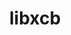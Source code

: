 ---
title: "libxcb"
layout: cache
categories: [package, develop]
meta: {"compilers": ["gcc@11.1.0", "gcc@11.4.0", "gcc@13.2.0", "intel-oneapi-compilers@2025.1.0"], "num_specs": 52, "num_specs_by_stack": {"data-vis-sdk": 8, "e4s": 22, "e4s-oneapi": 5, "e4s-rocm-external": 8, "hep": 9, "ml-linux-x86_64-rocm": 9, "root": 52}, "oss": ["ubuntu20.04", "ubuntu22.04", "ubuntu24.04"], "platforms": ["linux"], "stacks": ["data-vis-sdk", "e4s", "e4s-oneapi", "e4s-rocm-external", "hep", "ml-linux-x86_64-rocm", "root"], "targets": ["x86_64_v3"], "versions": ["1.17.0"]}
spec_details: [{"compiler": "gcc@11.1.0", "hash": "26bujxqh3davyojjrz5rryqrj2nkyjmh", "os": "ubuntu20.04", "platform": "linux", "size": "-", "stacks": ["data-vis-sdk", "root"], "target": "x86_64_v3", "variants": ["build_system=autotools"], "versions": ["1.17.0"]}, {"compiler": "gcc@13.2.0", "hash": "2azgdjujjbnlb2uqazw4xece5qul43eg", "os": "ubuntu24.04", "platform": "linux", "size": "-", "stacks": ["ml-linux-x86_64-rocm", "root"], "target": "x86_64_v3", "variants": ["build_system=autotools"], "versions": ["1.17.0"]}, {"compiler": "intel-oneapi-compilers@2025.1.0", "hash": "2vekewtcudhw62hlxrsrgkyud47ywibb", "os": "ubuntu22.04", "platform": "linux", "size": "-", "stacks": ["e4s-oneapi", "root"], "target": "x86_64_v3", "variants": ["build_system=autotools"], "versions": ["1.17.0"]}, {"compiler": "gcc@11.4.0", "hash": "3rxhocs2yi34cew3s5zosd3mwthnknf7", "os": "ubuntu22.04", "platform": "linux", "size": "-", "stacks": ["hep", "root"], "target": "x86_64_v3", "variants": ["build_system=autotools"], "versions": ["1.17.0"]}, {"compiler": "gcc@11.4.0", "hash": "56vjrj2oo6a4nkcwagnancluqbwnj2eb", "os": "ubuntu22.04", "platform": "linux", "size": "-", "stacks": ["hep", "root"], "target": "x86_64_v3", "variants": ["build_system=autotools"], "versions": ["1.17.0"]}, {"compiler": "gcc@13.2.0", "hash": "5dzbh3yvak4pnhr5trzcto6n7zpddumd", "os": "ubuntu24.04", "platform": "linux", "size": "-", "stacks": ["ml-linux-x86_64-rocm", "root"], "target": "x86_64_v3", "variants": ["build_system=autotools"], "versions": ["1.17.0"]}, {"compiler": "gcc@11.4.0", "hash": "5jcfqdpq2khpfwhkybhn77fq5cborgcz", "os": "ubuntu22.04", "platform": "linux", "size": "-", "stacks": ["hep", "root"], "target": "x86_64_v3", "variants": ["build_system=autotools"], "versions": ["1.17.0"]}, {"compiler": "gcc@11.4.0", "hash": "5qnawcytii66rpqkoecljjtqkwngeqzd", "os": "ubuntu22.04", "platform": "linux", "size": "-", "stacks": ["e4s", "root"], "target": "x86_64_v3", "variants": ["build_system=autotools"], "versions": ["1.17.0"]}, {"compiler": "intel-oneapi-compilers@2025.1.0", "hash": "64e5asyff2apedrbt3mu6m3h4ak5lj5r", "os": "ubuntu22.04", "platform": "linux", "size": "-", "stacks": ["e4s-oneapi", "root"], "target": "x86_64_v3", "variants": ["build_system=autotools"], "versions": ["1.17.0"]}, {"compiler": "gcc@11.4.0", "hash": "7fwykkuwjdoff2umkrw34vlteggkhsju", "os": "ubuntu22.04", "platform": "linux", "size": "-", "stacks": ["e4s", "root"], "target": "x86_64_v3", "variants": ["build_system=autotools"], "versions": ["1.17.0"]}, {"compiler": "gcc@11.4.0", "hash": "aagibdbsosuejrvz7l3x5wpi5z6eazi5", "os": "ubuntu22.04", "platform": "linux", "size": "-", "stacks": ["e4s", "e4s-rocm-external", "root"], "target": "x86_64_v3", "variants": ["build_system=autotools"], "versions": ["1.17.0"]}, {"compiler": "gcc@13.2.0", "hash": "akobh7smnrjihhixbms2wbpgva2556cg", "os": "ubuntu24.04", "platform": "linux", "size": "-", "stacks": ["ml-linux-x86_64-rocm", "root"], "target": "x86_64_v3", "variants": ["build_system=autotools"], "versions": ["1.17.0"]}, {"compiler": "gcc@11.4.0", "hash": "bo3ymq2gt3f4hibpzfcybmx4ap2hb6rv", "os": "ubuntu22.04", "platform": "linux", "size": "-", "stacks": ["e4s", "e4s-rocm-external", "root"], "target": "x86_64_v3", "variants": ["build_system=autotools"], "versions": ["1.17.0"]}, {"compiler": "gcc@11.4.0", "hash": "bqw5ph2pdwy2qqokjcujb2ropvtsjp2b", "os": "ubuntu22.04", "platform": "linux", "size": "-", "stacks": ["e4s", "e4s-rocm-external", "root"], "target": "x86_64_v3", "variants": ["build_system=autotools"], "versions": ["1.17.0"]}, {"compiler": "gcc@11.4.0", "hash": "c35vjjcuesjvcis3w4ydnpcxoxbm6jni", "os": "ubuntu22.04", "platform": "linux", "size": "-", "stacks": ["e4s", "e4s-rocm-external", "hep", "root"], "target": "x86_64_v3", "variants": ["build_system=autotools"], "versions": ["1.17.0"]}, {"compiler": "gcc@11.1.0", "hash": "ca6zp5e6vibeodkx45zywvwfgrooylgm", "os": "ubuntu20.04", "platform": "linux", "size": "-", "stacks": ["data-vis-sdk", "root"], "target": "x86_64_v3", "variants": ["build_system=autotools"], "versions": ["1.17.0"]}, {"compiler": "gcc@11.1.0", "hash": "cgmaoq4b62hdoeeswflr4bmtuum3jehz", "os": "ubuntu20.04", "platform": "linux", "size": "-", "stacks": ["data-vis-sdk", "root"], "target": "x86_64_v3", "variants": ["build_system=autotools"], "versions": ["1.17.0"]}, {"compiler": "gcc@11.4.0", "hash": "ckcge6kjlihsmyjkii3kpu2y6d4zvkhs", "os": "ubuntu22.04", "platform": "linux", "size": "-", "stacks": ["e4s", "root"], "target": "x86_64_v3", "variants": ["build_system=autotools"], "versions": ["1.17.0"]}, {"compiler": "gcc@13.2.0", "hash": "eo2crajc6ka37tbjundbkcorzs5mciis", "os": "ubuntu24.04", "platform": "linux", "size": "-", "stacks": ["ml-linux-x86_64-rocm", "root"], "target": "x86_64_v3", "variants": ["build_system=autotools"], "versions": ["1.17.0"]}, {"compiler": "gcc@13.2.0", "hash": "eu2x2ow2kjrizxdz2ag5lk7ewu6cvqtl", "os": "ubuntu24.04", "platform": "linux", "size": "-", "stacks": ["ml-linux-x86_64-rocm", "root"], "target": "x86_64_v3", "variants": ["build_system=autotools"], "versions": ["1.17.0"]}, {"compiler": "gcc@11.4.0", "hash": "fih74uo4rmao4c4t34ajainr5c7s57tr", "os": "ubuntu22.04", "platform": "linux", "size": "-", "stacks": ["e4s", "root"], "target": "x86_64_v3", "variants": ["build_system=autotools"], "versions": ["1.17.0"]}, {"compiler": "gcc@11.4.0", "hash": "frl3lrnvcnteydjqhfnktkb7ex3zdp22", "os": "ubuntu22.04", "platform": "linux", "size": "-", "stacks": ["hep", "root"], "target": "x86_64_v3", "variants": ["build_system=autotools"], "versions": ["1.17.0"]}, {"compiler": "intel-oneapi-compilers@2025.1.0", "hash": "fwrmmrm4hbx65spezjcfwqytw4ix2aqc", "os": "ubuntu22.04", "platform": "linux", "size": "-", "stacks": ["e4s-oneapi", "root"], "target": "x86_64_v3", "variants": ["build_system=autotools"], "versions": ["1.17.0"]}, {"compiler": "gcc@11.4.0", "hash": "gf7xt2tx7e2rzjmfyuzpyrtei5czlx5c", "os": "ubuntu22.04", "platform": "linux", "size": "-", "stacks": ["e4s", "e4s-rocm-external", "root"], "target": "x86_64_v3", "variants": ["build_system=autotools"], "versions": ["1.17.0"]}, {"compiler": "gcc@11.4.0", "hash": "h2va76gdpqo2lukd7k4ibdigz5xlw36r", "os": "ubuntu22.04", "platform": "linux", "size": "-", "stacks": ["e4s", "root"], "target": "x86_64_v3", "variants": ["build_system=autotools"], "versions": ["1.17.0"]}, {"compiler": "intel-oneapi-compilers@2025.1.0", "hash": "h4nnp4z3pkfuzaprah3gsbjlzbpbuzal", "os": "ubuntu22.04", "platform": "linux", "size": "-", "stacks": ["e4s-oneapi", "root"], "target": "x86_64_v3", "variants": ["build_system=autotools"], "versions": ["1.17.0"]}, {"compiler": "gcc@11.4.0", "hash": "hv6kqwizshbwvuvxmnxzfxmpcue7b2pw", "os": "ubuntu22.04", "platform": "linux", "size": "-", "stacks": ["hep", "root"], "target": "x86_64_v3", "variants": ["build_system=autotools"], "versions": ["1.17.0"]}, {"compiler": "gcc@11.4.0", "hash": "hy32dnftewvugvpp72iou3jnjryhnt74", "os": "ubuntu22.04", "platform": "linux", "size": "-", "stacks": ["hep", "root"], "target": "x86_64_v3", "variants": ["build_system=autotools"], "versions": ["1.17.0"]}, {"compiler": "gcc@11.4.0", "hash": "igesoqhojvti5zyowlqmi5k4txosnakd", "os": "ubuntu22.04", "platform": "linux", "size": "-", "stacks": ["e4s", "root"], "target": "x86_64_v3", "variants": ["build_system=autotools"], "versions": ["1.17.0"]}, {"compiler": "gcc@11.4.0", "hash": "ioywxltbv5tuap25eee6hdmzwfxmlu2o", "os": "ubuntu22.04", "platform": "linux", "size": "-", "stacks": ["hep", "root"], "target": "x86_64_v3", "variants": ["build_system=autotools"], "versions": ["1.17.0"]}, {"compiler": "gcc@11.1.0", "hash": "kqdeunppkab2onqj7nf6rxhixd4n6mtu", "os": "ubuntu20.04", "platform": "linux", "size": "-", "stacks": ["data-vis-sdk", "root"], "target": "x86_64_v3", "variants": ["build_system=autotools"], "versions": ["1.17.0"]}, {"compiler": "intel-oneapi-compilers@2025.1.0", "hash": "l4y2525f4c4k6vd7likokffryhn3vzmv", "os": "ubuntu22.04", "platform": "linux", "size": "-", "stacks": ["e4s-oneapi", "root"], "target": "x86_64_v3", "variants": ["build_system=autotools"], "versions": ["1.17.0"]}, {"compiler": "gcc@11.4.0", "hash": "lpxvbgr7k6vr2hconwmilk6uiytpdi6q", "os": "ubuntu22.04", "platform": "linux", "size": "-", "stacks": ["e4s", "root"], "target": "x86_64_v3", "variants": ["build_system=autotools"], "versions": ["1.17.0"]}, {"compiler": "gcc@11.4.0", "hash": "lz35dqqs7pxxeyxcu37l7mctdfwdxgr7", "os": "ubuntu22.04", "platform": "linux", "size": "-", "stacks": ["e4s", "root"], "target": "x86_64_v3", "variants": ["build_system=autotools"], "versions": ["1.17.0"]}, {"compiler": "gcc@11.4.0", "hash": "m3sknvoxcf6w4bonv4tl5vzyxqenmu7q", "os": "ubuntu22.04", "platform": "linux", "size": "-", "stacks": ["e4s", "root"], "target": "x86_64_v3", "variants": ["build_system=autotools"], "versions": ["1.17.0"]}, {"compiler": "gcc@13.2.0", "hash": "mzgac7plvfz3aiulkyvvwg5z7d77oeum", "os": "ubuntu24.04", "platform": "linux", "size": "-", "stacks": ["ml-linux-x86_64-rocm", "root"], "target": "x86_64_v3", "variants": ["build_system=autotools"], "versions": ["1.17.0"]}, {"compiler": "gcc@11.1.0", "hash": "of33jojc45yzisbe5kjvyicmwjxd65kg", "os": "ubuntu20.04", "platform": "linux", "size": "-", "stacks": ["data-vis-sdk", "root"], "target": "x86_64_v3", "variants": ["build_system=autotools"], "versions": ["1.17.0"]}, {"compiler": "gcc@13.2.0", "hash": "pcmrnhxokagil6iavljqzhvcqcogejqs", "os": "ubuntu24.04", "platform": "linux", "size": "-", "stacks": ["ml-linux-x86_64-rocm", "root"], "target": "x86_64_v3", "variants": ["build_system=autotools"], "versions": ["1.17.0"]}, {"compiler": "gcc@11.4.0", "hash": "px4hx3sj3kttla4ghnue6myv5rb5orwg", "os": "ubuntu22.04", "platform": "linux", "size": "-", "stacks": ["e4s", "e4s-rocm-external", "root"], "target": "x86_64_v3", "variants": ["build_system=autotools"], "versions": ["1.17.0"]}, {"compiler": "gcc@11.4.0", "hash": "q4x4vohdxk72mn2suutx755qy56r3vmh", "os": "ubuntu22.04", "platform": "linux", "size": "-", "stacks": ["e4s", "root"], "target": "x86_64_v3", "variants": ["build_system=autotools"], "versions": ["1.17.0"]}, {"compiler": "gcc@11.4.0", "hash": "qhuu6vjyr7kloh2fp3teaqxxfupd5ixx", "os": "ubuntu22.04", "platform": "linux", "size": "-", "stacks": ["e4s", "root"], "target": "x86_64_v3", "variants": ["build_system=autotools"], "versions": ["1.17.0"]}, {"compiler": "gcc@11.4.0", "hash": "rljfbn5z3vyjsn52ec23wte4jauzu5nv", "os": "ubuntu22.04", "platform": "linux", "size": "-", "stacks": ["e4s", "e4s-rocm-external", "root"], "target": "x86_64_v3", "variants": ["build_system=autotools"], "versions": ["1.17.0"]}, {"compiler": "gcc@11.1.0", "hash": "rouvnfrjm6nalj2ybsqart2frxxj7t6j", "os": "ubuntu20.04", "platform": "linux", "size": "-", "stacks": ["data-vis-sdk", "root"], "target": "x86_64_v3", "variants": ["build_system=autotools"], "versions": ["1.17.0"]}, {"compiler": "gcc@13.2.0", "hash": "siktslklqakifmu3yf2m7a6povgj2exa", "os": "ubuntu24.04", "platform": "linux", "size": "-", "stacks": ["ml-linux-x86_64-rocm", "root"], "target": "x86_64_v3", "variants": ["build_system=autotools"], "versions": ["1.17.0"]}, {"compiler": "gcc@11.4.0", "hash": "ufo3ka3yt7ee55gj3udwih5xvoj36tll", "os": "ubuntu22.04", "platform": "linux", "size": "-", "stacks": ["e4s", "root"], "target": "x86_64_v3", "variants": ["build_system=autotools"], "versions": ["1.17.0"]}, {"compiler": "gcc@11.4.0", "hash": "vz3dhzgj7je62b56ehpbrtb3exumkid6", "os": "ubuntu22.04", "platform": "linux", "size": "-", "stacks": ["e4s", "root"], "target": "x86_64_v3", "variants": ["build_system=autotools"], "versions": ["1.17.0"]}, {"compiler": "gcc@11.1.0", "hash": "w6ncgh7x6dvf5uwi2owfu3zp3ndkkqwg", "os": "ubuntu20.04", "platform": "linux", "size": "-", "stacks": ["data-vis-sdk", "root"], "target": "x86_64_v3", "variants": ["build_system=autotools"], "versions": ["1.17.0"]}, {"compiler": "gcc@11.1.0", "hash": "wrrjhamzh7fz5m7nj5uf6adc6jknhsl4", "os": "ubuntu20.04", "platform": "linux", "size": "-", "stacks": ["data-vis-sdk", "root"], "target": "x86_64_v3", "variants": ["build_system=autotools"], "versions": ["1.17.0"]}, {"compiler": "gcc@11.4.0", "hash": "x3c3wmno2gqgov7ngcfwov2qi7m4cp2j", "os": "ubuntu22.04", "platform": "linux", "size": "-", "stacks": ["e4s", "root"], "target": "x86_64_v3", "variants": ["build_system=autotools"], "versions": ["1.17.0"]}, {"compiler": "gcc@11.4.0", "hash": "x4fw6fe4n4hhrwgpt7jixrwxi2e63f55", "os": "ubuntu22.04", "platform": "linux", "size": "-", "stacks": ["e4s", "e4s-rocm-external", "root"], "target": "x86_64_v3", "variants": ["build_system=autotools"], "versions": ["1.17.0"]}, {"compiler": "gcc@13.2.0", "hash": "xf7vfc6mhtzghrcitzjb5kuqupu7gj5r", "os": "ubuntu24.04", "platform": "linux", "size": "-", "stacks": ["ml-linux-x86_64-rocm", "root"], "target": "x86_64_v3", "variants": ["build_system=autotools"], "versions": ["1.17.0"]}, {"compiler": "gcc@11.4.0", "hash": "ykphcp76uxj5fcn2wlxm5ft3heki7255", "os": "ubuntu22.04", "platform": "linux", "size": "-", "stacks": ["hep", "root"], "target": "x86_64_v3", "variants": ["build_system=autotools"], "versions": ["1.17.0"]}]
---